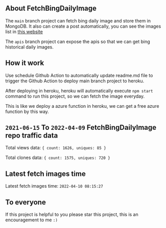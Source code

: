 ## About FetchBingDailyImage

The `main` branch project can fetch bing daily image and store them in MongoDB.
It also can create a post automatically, you can see the images list in [this website](https://oursalbum.netlify.app)

The `apis` branch project can expose the apis so that we can get bing historical daily images.

## How it work

Use schedule Github Action to automatically update readme.md file to trigger the Github Action to deploy main branch project to heroku.

After deploying in heroku, heroku will automatically execute `npm start` command to run this project, so we can fetch the image everyday.

This is like we deploy a azure function in heroku, we can get a free azure function by this way.

## `2021-06-15` To `2022-04-09` FetchBingDailyImage repo traffic data

Total views data: `{ count: 1626, uniques: 85 }`

Total clones data: `{ count: 1575, uniques: 720 }`

## Latest fetch images time

Latest fetch images time: `2022-04-10 08:15:27`

## To everyone

If this project is helpful to you please star this project, this is an encouragement to me `:)`



